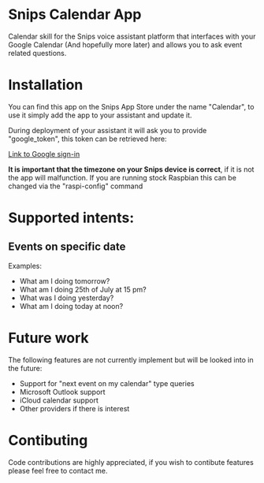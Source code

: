 # Snips Calendar App
Calendar skill for the Snips voice assistant platform that interfaces with your Google Calendar (And hopefully more later) and allows you to ask event related questions.

# Installation
You can find this app on the Snips App Store under the name "Calendar", to use it simply add the app to your assistant and update it.

During deployment of your assistant it will ask you to provide "google_token", this token can be retrieved here:

[Link to Google sign-in](https://accounts.google.com/o/oauth2/auth?scope=https://www.googleapis.com/auth/calendar&response_type=code&redirect_uri=urn:ietf:wg:oauth:2.0:oob&client_id=173155842276-rfbrtra35u55rug7jtc85i50r9grunbg.apps.googleusercontent.com)

**It is important that the timezone on your Snips device is correct**, if it is not the app will malfunction. If you are running stock Raspbian this can be changed via the "raspi-config" command

# Supported intents:
## Events on specific date
Examples:
* What am I doing tomorrow?
* What am I doing 25th of July at 15 pm?
* What was I doing yesterday?
* What am I doing today at noon?

# Future work
The following features are not currently implement but will be looked into in the future:
* Support for "next event on my calendar" type queries
* Microsoft Outlook support
* iCloud calendar support
* Other providers if there is interest

# Contibuting
Code contributions are highly appreciated, if you wish to contibute features please feel free to contact me. 
